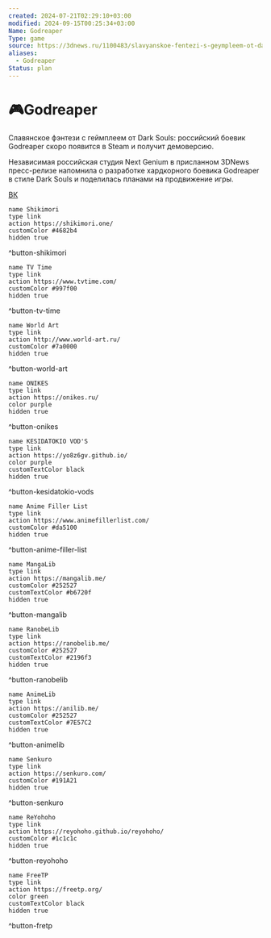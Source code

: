```yaml
---
created: 2024-07-21T02:29:10+03:00
modified: 2024-09-15T00:25:34+03:00
Name: Godreaper
Type: game
source: https://3dnews.ru/1100483/slavyanskoe-fentezi-s-geympleem-ot-dark-souls-rossiyskiy-boevik-godreaper-skoro-poyavitsya-v-steam-i-poluchit-demoversiyu
aliases:
  - Godreaper
Status: plan
---
```


# 🎮Godreaper

Славянское фэнтези с геймплеем от Dark Souls: российский боевик Godreaper скоро появится в Steam и получит демоверсию.  

Независимая российская студия Next Genium в присланном 3DNews пресс-релизе напомнила о разработке хардкорного боевика Godreaper в стиле Dark Souls и поделилась планами на продвижение игры.


[ВК](https://vk.com/godreaper_soulslike)


```button
name Shikimori
type link
action https://shikimori.one/
customColor #4682b4
hidden true
```
^button-shikimori

```button
name TV Time
type link
action https://www.tvtime.com/
customColor #997f00
hidden true
```
^button-tv-time

```button
name World Art
type link
action http://www.world-art.ru/
customColor #7a0000
hidden true
```
^button-world-art

```button
name ONIKES
type link
action https://onikes.ru/
color purple
hidden true
```
^button-onikes

```button
name KESIDATOKIO VOD'S
type link
action https://yo8z6gv.github.io/
color purple
customTextColor black
hidden true
```
^button-kesidatokio-vods

```button
name Anime Filler List
type link
action https://www.animefillerlist.com/
customColor #da5100
hidden true
```
^button-anime-filler-list

```button
name MangaLib
type link
action https://mangalib.me/
customColor #252527
customTextColor #b6720f
hidden true
```
^button-mangalib

```button
name RanobeLib
type link
action https://ranobelib.me/
customColor #252527
customTextColor #2196f3
hidden true
```
^button-ranobelib

```button
name AnimeLib
type link
action https://anilib.me/
customColor #252527
customTextColor #7E57C2
hidden true
```
^button-animelib

```button
name Senkuro
type link
action https://senkuro.com/
customColor #191A21
hidden true
```
^button-senkuro

```button
name ReYohoho
type link
action https://reyohoho.github.io/reyohoho/
customColor #1c1c1c
hidden true
```
^button-reyohoho

```button
name FreeTP
type link
action https://freetp.org/
color green
customTextColor black
hidden true
```
^button-fretp
